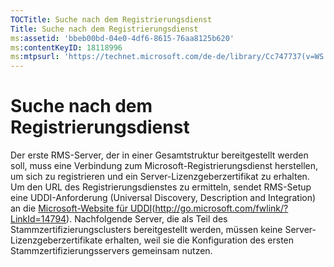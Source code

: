 ```yaml
---
TOCTitle: Suche nach dem Registrierungsdienst
Title: Suche nach dem Registrierungsdienst
ms:assetid: 'bbeb00bd-04e0-4df6-8615-76aa8125b620'
ms:contentKeyID: 18118996
ms:mtpsurl: 'https://technet.microsoft.com/de-de/library/Cc747737(v=WS.10)'
---
```


Suche nach dem Registrierungsdienst
===================================

Der erste RMS-Server, der in einer Gesamtstruktur bereitgestellt werden soll, muss eine Verbindung zum Microsoft-Registrierungsdienst herstellen, um sich zu registrieren und ein Server-Lizenzgeberzertifikat zu erhalten. Um den URL des Registrierungsdienstes zu ermitteln, sendet RMS-Setup eine UDDI-Anforderung (Universal Discovery, Description and Integration) an die [Microsoft-Website für UDDI](http://go.microsoft.com/fwlink/?linkid=14794)(http://go.microsoft.com/fwlink/?LinkId=14794). Nachfolgende Server, die als Teil des Stammzertifizierungsclusters bereitgestellt werden, müssen keine Server-Lizenzgeberzertifikate erhalten, weil sie die Konfiguration des ersten Stammzertifizierungsservers gemeinsam nutzen.